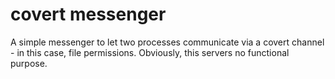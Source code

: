# covert messenger
A simple messenger to let two processes communicate via a covert channel - in this case, file permissions.
Obviously, this servers no functional purpose.
